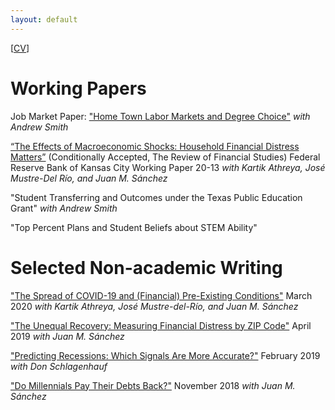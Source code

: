 ```yaml
---
layout: default
---
```

 [<a href="/assets/docs/ryan_mather_cv.pdf" download="ryan_mather_cv">CV</a>]

 
# Working Papers

Job Market Paper: <a href="/assets/docs/jmp_ryan_mather.pdf" download="jmp_ryan_mather">"Home Town Labor Markets and Degree Choice"</a> _with Andrew Smith_

[“The Effects of Macroeconomic Shocks: Household Financial Distress Matters”](https://www.kansascityfed.org/documents/8471/rwp20-13athreyamathermustredelriosanchez.pdf) (Conditionally Accepted, The Review of Financial Studies) Federal Reserve Bank of Kansas City Working Paper  20-13 _with Kartik Athreya, José Mustre-Del Río, and Juan M. Sánchez_

"Student Transferring and Outcomes under the Texas Public Education Grant" _with Andrew Smith_

"Top Percent Plans and Student Beliefs about STEM Ability"


# Selected Non-academic Writing

<a href="https://www.richmondfed.org/-/media/richmondfedorg/research/economists/bios/pdfs/athreya_covid19_paper_part2.pdf">"The Spread of COVID-19 and (Financial) Pre-Existing Conditions"</a> March 2020 _with Kartik Athreya, José Mustre-del-Río, and Juan M. Sánchez_ 

<a href="https://www.stlouisfed.org/publications/regional-economist/first-quarter-2019/unequal-recovery-measuring-financial-distress">"The Unequal Recovery: Measuring Financial Distress by ZIP Code"</a> April 2019 _with Juan M. Sánchez_ 

<a href="https://www.stlouisfed.org/on-the-economy/2019/february/predicting-recessions-which-signals-accurate">"Predicting Recessions: Which Signals Are More Accurate?"</a> February 2019 _with Don Schlagenhauf_ 

<a href="https://www.stlouisfed.org/on-the-economy/2018/november/millennials-pay-debts-back">"Do Millennials Pay Their Debts Back?"</a> November 2018 _with Juan M. Sánchez_
